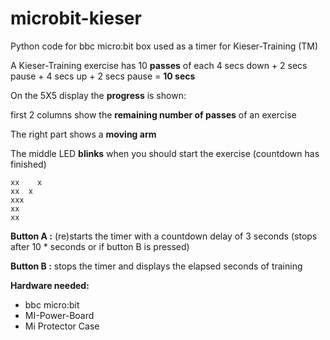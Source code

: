 # microbit-kieser
Python code for bbc micro:bit box used as a timer for Kieser-Training (TM)


A Kieser-Training exercise has 10 **passes** of each  4 secs down + 2 secs pause + 4 secs up + 2 secs pause = **10 secs** 


On the 5X5 display the **progress** is shown:

first 2 columns show the **remaining number of passes** of an exercise

The right part shows a **moving arm**

The middle LED **blinks** when you should start the exercise (countdown has finished)

    xx    x
    xx  x 
    xxx
    xx
    xx 

**Button A :** (re)starts the timer with a countdown delay of 3 seconds 
           (stops after 10 * seconds or if button B is pressed)

**Button B :** stops the timer and displays the elapsed seconds of training

**Hardware needed:**
* bbc micro:bit
* MI-Power-Board
* Mi Protector Case
